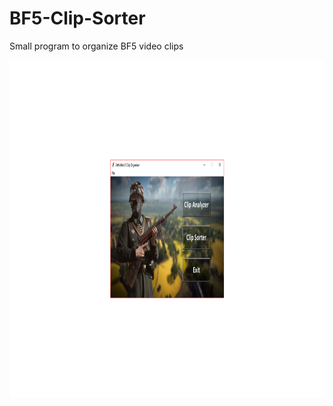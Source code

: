 # BF5-Clip-Sorter
Small program to organize BF5 video clips


<img src="/Images/MainMenu.PNG" width="960" height="540">

